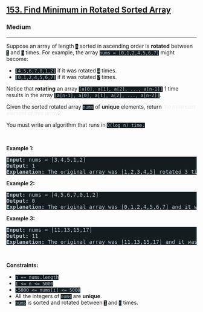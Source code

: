 <h2><a href="https://leetcode.com/problems/find-minimum-in-rotated-sorted-array/">153. Find Minimum in Rotated Sorted Array</a></h2><h3>Medium</h3><hr><div><p>Suppose an array of length <code style="background-color: rgb(20, 28, 32) !important; color: rgb(183, 198, 205) !important;">n</code> sorted in ascending order is <strong>rotated</strong> between <code style="background-color: rgb(20, 28, 32) !important; color: rgb(183, 198, 205) !important;">1</code> and <code style="background-color: rgb(20, 28, 32) !important; color: rgb(183, 198, 205) !important;">n</code> times. For example, the array <code style="background-color: rgb(20, 28, 32) !important; color: rgb(183, 198, 205) !important;">nums = [0,1,2,4,5,6,7]</code> might become:</p>

<ul>
	<li><code style="background-color: rgb(20, 28, 32) !important; color: rgb(183, 198, 205) !important;">[4,5,6,7,0,1,2]</code> if it was rotated <code style="background-color: rgb(20, 28, 32) !important; color: rgb(183, 198, 205) !important;">4</code> times.</li>
	<li><code style="background-color: rgb(20, 28, 32) !important; color: rgb(183, 198, 205) !important;">[0,1,2,4,5,6,7]</code> if it was rotated <code style="background-color: rgb(20, 28, 32) !important; color: rgb(183, 198, 205) !important;">7</code> times.</li>
</ul>

<p>Notice that <strong>rotating</strong> an array <code style="background-color: rgb(20, 28, 32) !important; color: rgb(183, 198, 205) !important;">[a[0], a[1], a[2], ..., a[n-1]]</code> 1 time results in the array <code style="background-color: rgb(20, 28, 32) !important; color: rgb(183, 198, 205) !important;">[a[n-1], a[0], a[1], a[2], ..., a[n-2]]</code>.</p>

<p>Given the sorted rotated array <code style="background-color: rgb(20, 28, 32) !important; color: rgb(183, 198, 205) !important;">nums</code> of <strong>unique</strong> elements, return <em style="color: rgb(234, 238, 241) !important;">the minimum element of this array</em>.</p>

<p>You must write an algorithm that runs in&nbsp;<code style="background-color: rgb(20, 28, 32) !important; color: rgb(183, 198, 205) !important;">O(log n) time.</code></p>

<p>&nbsp;</p>
<p><strong class="example">Example 1:</strong></p>

<pre style="background-color: rgb(20, 28, 32) !important; color: rgb(182, 198, 206) !important;"><strong>Input:</strong> nums = [3,4,5,1,2]
<strong>Output:</strong> 1
<strong>Explanation:</strong> The original array was [1,2,3,4,5] rotated 3 times.
</pre>

<p><strong class="example">Example 2:</strong></p>

<pre style="background-color: rgb(20, 28, 32) !important; color: rgb(182, 198, 206) !important;"><strong>Input:</strong> nums = [4,5,6,7,0,1,2]
<strong>Output:</strong> 0
<strong>Explanation:</strong> The original array was [0,1,2,4,5,6,7] and it was rotated 4 times.
</pre>

<p><strong class="example">Example 3:</strong></p>

<pre style="background-color: rgb(20, 28, 32) !important; color: rgb(182, 198, 206) !important;"><strong>Input:</strong> nums = [11,13,15,17]
<strong>Output:</strong> 11
<strong>Explanation:</strong> The original array was [11,13,15,17] and it was rotated 4 times. 
</pre>

<p>&nbsp;</p>
<p><strong>Constraints:</strong></p>

<ul>
	<li><code style="background-color: rgb(20, 28, 32) !important; color: rgb(183, 198, 205) !important;">n == nums.length</code></li>
	<li><code style="background-color: rgb(20, 28, 32) !important; color: rgb(183, 198, 205) !important;">1 &lt;= n &lt;= 5000</code></li>
	<li><code style="background-color: rgb(20, 28, 32) !important; color: rgb(183, 198, 205) !important;">-5000 &lt;= nums[i] &lt;= 5000</code></li>
	<li>All the integers of <code style="background-color: rgb(20, 28, 32) !important; color: rgb(183, 198, 205) !important;">nums</code> are <strong>unique</strong>.</li>
	<li><code style="background-color: rgb(20, 28, 32) !important; color: rgb(183, 198, 205) !important;">nums</code> is sorted and rotated between <code style="background-color: rgb(20, 28, 32) !important; color: rgb(183, 198, 205) !important;">1</code> and <code style="background-color: rgb(20, 28, 32) !important; color: rgb(183, 198, 205) !important;">n</code> times.</li>
</ul>
</div>